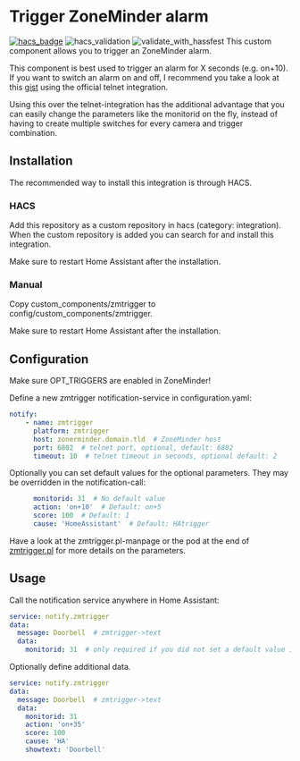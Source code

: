 # Trigger ZoneMinder alarm
[![hacs_badge](https://img.shields.io/badge/HACS-Custom-41BDF5.svg)](https://github.com/hacs/integration) ![hacs_validation](https://github.com/hbrennhaeuser/homeassistant_integration_zmtrigger/actions/workflows/hacs_validation.yml/badge.svg?branch=main) ![validate_with_hassfest](https://github.com/hbrennhaeuser/homeassistant_integration_zmtrigger/actions/workflows/validate_with_hassfest.yml/badge.svg?branch=main)
This custom component allows you to trigger an ZoneMinder alarm.

This component is best used to trigger an alarm for X seconds (e.g. on+10).
If you want to switch an alarm on and off, I recommend you take a look at this [gist](https://gist.github.com/hbrennhaeuser/383c515b44771950f920eb62c76831c2) using the official telnet integration.

Using this over the telnet-integration has the additional advantage that you can easily change the parameters like the monitorid on the fly, instead of having to create multiple switches for every camera and trigger combination.

## Installation

The recommended way to install this integration is through HACS.

### HACS

Add this repository as a custom repository in hacs (category: integration).
When the custom repository is added you can search for and install this integration.

Make sure to restart Home Assistant after the installation.

### Manual

Copy custom_components/zmtrigger to config/custom_components/zmtrigger.

Make sure to restart Home Assistant after the installation.

## Configuration

Make sure OPT_TRIGGERS are enabled in ZoneMinder!

Define a new zmtrigger notification-service in configuration.yaml:

```yaml
notify:
    - name: zmtrigger
      platform: zmtrigger
      host: zonerminder.domain.tld  # ZoneMinder host
      port: 6802  # telnet port, optional, default: 6802
      timeout: 10  # telnet timeout in seconds, optional default: 2
```

Optionally you can set default values for the optional parameters. They may be overridden in the notification-call:

```yaml
      monitorid: 31  # No default value
      action: 'on+10'  # Default: on+5
      score: 100  # Default: 1
      cause: 'HomeAssistant'  # Default: HAtrigger
```

Have a look at the zmtrigger.pl-manpage or the pod at the end of [zmtrigger.pl](https://github.com/ZoneMinder/ZoneMinder/blob/master/scripts/zmtrigger.pl.in) for more details on the parameters.


## Usage

Call the notification service anywhere in Home Assistant:

```yaml
service: notify.zmtrigger
data:
  message: Doorbell  # zmtrigger->text
  data: 
    monitorid: 31  # only required if you did not set a default value in configuration.yaml
```

Optionally define additional data.

```yaml
service: notify.zmtrigger
data:
  message: Doorbell  # zmtrigger->text
  data:
    monitorid: 31
    action: 'on+35'
    score: 100
    cause: 'HA'
    showtext: 'Doorbell'
    
```

